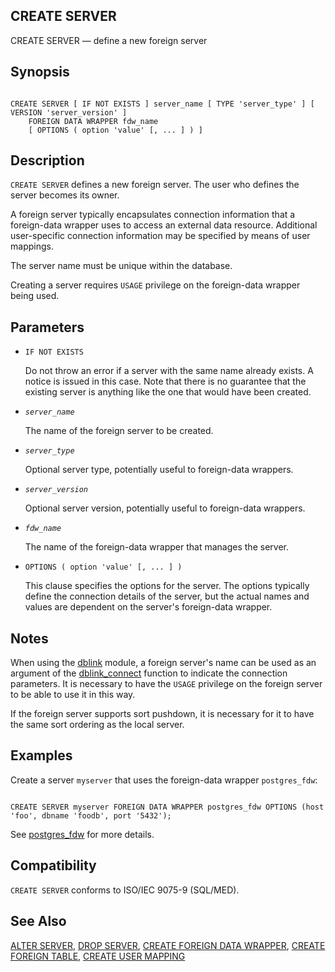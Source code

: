 ## CREATE SERVER

CREATE SERVER — define a new foreign server

## Synopsis

```

CREATE SERVER [ IF NOT EXISTS ] server_name [ TYPE 'server_type' ] [ VERSION 'server_version' ]
    FOREIGN DATA WRAPPER fdw_name
    [ OPTIONS ( option 'value' [, ... ] ) ]
```

## Description

`CREATE SERVER` defines a new foreign server. The user who defines the server becomes its owner.

A foreign server typically encapsulates connection information that a foreign-data wrapper uses to access an external data resource. Additional user-specific connection information may be specified by means of user mappings.

The server name must be unique within the database.

Creating a server requires `USAGE` privilege on the foreign-data wrapper being used.

## Parameters

* `IF NOT EXISTS`

    Do not throw an error if a server with the same name already exists. A notice is issued in this case. Note that there is no guarantee that the existing server is anything like the one that would have been created.

* *`server_name`*

    The name of the foreign server to be created.

* *`server_type`*

    Optional server type, potentially useful to foreign-data wrappers.

* *`server_version`*

    Optional server version, potentially useful to foreign-data wrappers.

* *`fdw_name`*

    The name of the foreign-data wrapper that manages the server.

* `OPTIONS ( option 'value' [, ... ] )`

    This clause specifies the options for the server. The options typically define the connection details of the server, but the actual names and values are dependent on the server's foreign-data wrapper.

## Notes

When using the [dblink](dblink "F.12. dblink — connect to other PostgreSQL databases") module, a foreign server's name can be used as an argument of the [dblink\_connect](contrib-dblink-connect "dblink_connect") function to indicate the connection parameters. It is necessary to have the `USAGE` privilege on the foreign server to be able to use it in this way.

If the foreign server supports sort pushdown, it is necessary for it to have the same sort ordering as the local server.

## Examples

Create a server `myserver` that uses the foreign-data wrapper `postgres_fdw`:

```

CREATE SERVER myserver FOREIGN DATA WRAPPER postgres_fdw OPTIONS (host 'foo', dbname 'foodb', port '5432');
```

See [postgres\_fdw](postgres-fdw "F.37. postgres_fdw — access data stored in external PostgreSQL servers") for more details.

## Compatibility

`CREATE SERVER` conforms to ISO/IEC 9075-9 (SQL/MED).

## See Also

[ALTER SERVER](sql-alterserver "ALTER SERVER"), [DROP SERVER](sql-dropserver "DROP SERVER"), [CREATE FOREIGN DATA WRAPPER](sql-createforeigndatawrapper "CREATE FOREIGN DATA WRAPPER"), [CREATE FOREIGN TABLE](sql-createforeigntable "CREATE FOREIGN TABLE"), [CREATE USER MAPPING](sql-createusermapping "CREATE USER MAPPING")